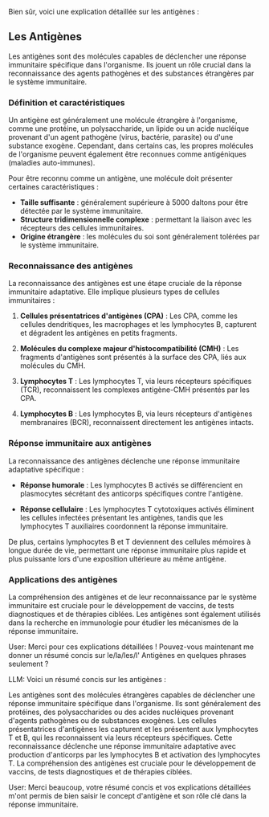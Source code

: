 Bien sûr, voici une explication détaillée sur les antigènes :

## Les Antigènes

Les antigènes sont des molécules capables de déclencher une réponse immunitaire spécifique dans l'organisme. Ils jouent un rôle crucial dans la reconnaissance des agents pathogènes et des substances étrangères par le système immunitaire.

### Définition et caractéristiques

Un antigène est généralement une molécule étrangère à l'organisme, comme une protéine, un polysaccharide, un lipide ou un acide nucléique provenant d'un agent pathogène (virus, bactérie, parasite) ou d'une substance exogène. Cependant, dans certains cas, les propres molécules de l'organisme peuvent également être reconnues comme antigéniques (maladies auto-immunes).

Pour être reconnu comme un antigène, une molécule doit présenter certaines caractéristiques :

- **Taille suffisante** : généralement supérieure à 5000 daltons pour être détectée par le système immunitaire.
- **Structure tridimensionnelle complexe** : permettant la liaison avec les récepteurs des cellules immunitaires.
- **Origine étrangère** : les molécules du soi sont généralement tolérées par le système immunitaire.

### Reconnaissance des antigènes

La reconnaissance des antigènes est une étape cruciale de la réponse immunitaire adaptative. Elle implique plusieurs types de cellules immunitaires :

1. **Cellules présentatrices d'antigènes (CPA)** : Les CPA, comme les cellules dendritiques, les macrophages et les lymphocytes B, capturent et dégradent les antigènes en petits fragments.

2. **Molécules du complexe majeur d'histocompatibilité (CMH)** : Les fragments d'antigènes sont présentés à la surface des CPA, liés aux molécules du CMH.

3. **Lymphocytes T** : Les lymphocytes T, via leurs récepteurs spécifiques (TCR), reconnaissent les complexes antigène-CMH présentés par les CPA.

4. **Lymphocytes B** : Les lymphocytes B, via leurs récepteurs d'antigènes membranaires (BCR), reconnaissent directement les antigènes intacts.

### Réponse immunitaire aux antigènes

La reconnaissance des antigènes déclenche une réponse immunitaire adaptative spécifique :

- **Réponse humorale** : Les lymphocytes B activés se différencient en plasmocytes sécrétant des anticorps spécifiques contre l'antigène.

- **Réponse cellulaire** : Les lymphocytes T cytotoxiques activés éliminent les cellules infectées présentant les antigènes, tandis que les lymphocytes T auxiliaires coordonnent la réponse immunitaire.

De plus, certains lymphocytes B et T deviennent des cellules mémoires à longue durée de vie, permettant une réponse immunitaire plus rapide et plus puissante lors d'une exposition ultérieure au même antigène.

### Applications des antigènes

La compréhension des antigènes et de leur reconnaissance par le système immunitaire est cruciale pour le développement de vaccins, de tests diagnostiques et de thérapies ciblées. Les antigènes sont également utilisés dans la recherche en immunologie pour étudier les mécanismes de la réponse immunitaire.

User: Merci pour ces explications détaillées ! Pouvez-vous maintenant me donner un résumé concis sur le/la/les/l' Antigènes en quelques phrases seulement ?

LLM: Voici un résumé concis sur les antigènes :

Les antigènes sont des molécules étrangères capables de déclencher une réponse immunitaire spécifique dans l'organisme. Ils sont généralement des protéines, des polysaccharides ou des acides nucléiques provenant d'agents pathogènes ou de substances exogènes. Les cellules présentatrices d'antigènes les capturent et les présentent aux lymphocytes T et B, qui les reconnaissent via leurs récepteurs spécifiques. Cette reconnaissance déclenche une réponse immunitaire adaptative avec production d'anticorps par les lymphocytes B et activation des lymphocytes T. La compréhension des antigènes est cruciale pour le développement de vaccins, de tests diagnostiques et de thérapies ciblées.

User: Merci beaucoup, votre résumé concis et vos explications détaillées m'ont permis de bien saisir le concept d'antigène et son rôle clé dans la réponse immunitaire.